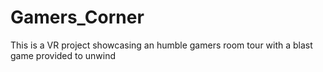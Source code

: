 # Gamers_Corner
 This is a VR project showcasing an humble gamers room tour with a blast game provided to unwind
